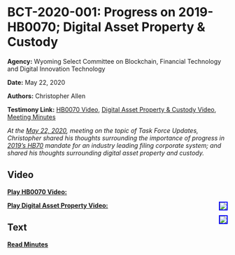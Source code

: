 # BCT-2020-001: Progress on 2019-HB0070; Digital Asset Property & Custody

**Agency:** Wyoming Select Committee on Blockchain, Financial Technology and Digital Innovation Technology

**Date:** May 22, 2020

**Authors:** Christopher Allen

**Testimony Link:** [HB0070 Video](https://www.youtube.com/live/_0MOWBH3s7w?feature=share&start=5840s), [Digital Asset Property & Custody Video](https://www.youtube.com/live/_0MOWBH3s7w?feature=share&start=6665), [Meeting Minutes](https://wyoleg.gov/InterimCommittee/2020/S19-20200522MeetingMinutes.pdf)

_At the [May 22, 2020](https://wyoleg.gov/InterimCommittee/2020/S19-20200522MeetingMinutes.pdf), meeting on the topic of Task Force Updates, Christopher shared his thoughts surrounding the importance of progress in [2019’s HB70](https://www.wyoleg.gov/Legislation/2019/HB0070) mandate for an industry leading filing corporate system; and shared his thoughts surrounding digital asset property and custody._

## Video

<a href="https://www.youtube.com/live/_0MOWBH3s7w?feature=share&start=5840s"><b>Play HB0070 Video:</b></a>

<a href="https://www.youtube.com/live/_0MOWBH3s7w?feature=share&start=5840s"><img src="https://img.youtube.com/vi/_0MOWBH3s7w/hqdefault.jpg" style="float: right; border: 2px solid blue"></a>

<a href="https://www.youtube.com/live/_0MOWBH3s7w?feature=share&start=6665"><b>Play Digital Asset Property Video:</b></a>

<a href="https://www.youtube.com/live/_0MOWBH3s7w?feature=share&start=6665"><img src="https://img.youtube.com/vi/_0MOWBH3s7w/hqdefault.jpg" style="float: right; border: 2px solid blue"></a>

## Text

<a href="https://wyoleg.gov/InterimCommittee/2020/S19-20200522MeetingMinutes.pdf"><b>Read Minutes</b></a>
